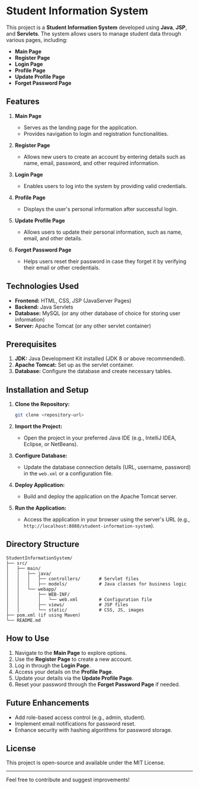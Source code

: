 # Student Information System

This project is a **Student Information System** developed using **Java**, **JSP**, and **Servlets**. The system allows users to manage student data through various pages, including:

- **Main Page**
- **Register Page**
- **Login Page**
- **Profile Page**
- **Update Profile Page**
- **Forget Password Page**

## Features

1. **Main Page**
   - Serves as the landing page for the application.
   - Provides navigation to login and registration functionalities.

2. **Register Page**
   - Allows new users to create an account by entering details such as name, email, password, and other required information.

3. **Login Page**
   - Enables users to log into the system by providing valid credentials.

4. **Profile Page**
   - Displays the user's personal information after successful login.

5. **Update Profile Page**
   - Allows users to update their personal information, such as name, email, and other details.

6. **Forget Password Page**
   - Helps users reset their password in case they forget it by verifying their email or other credentials.

## Technologies Used

- **Frontend:** HTML, CSS, JSP (JavaServer Pages)
- **Backend:** Java Servlets
- **Database:** MySQL (or any other database of choice for storing user information)
- **Server:** Apache Tomcat (or any other servlet container)

## Prerequisites

1. **JDK:** Java Development Kit installed (JDK 8 or above recommended).
2. **Apache Tomcat:** Set up as the servlet container.
3. **Database:** Configure the database and create necessary tables.

## Installation and Setup

1. **Clone the Repository:**
   ```bash
   git clone <repository-url>
   ```

2. **Import the Project:**
   - Open the project in your preferred Java IDE (e.g., IntelliJ IDEA, Eclipse, or NetBeans).

3. **Configure Database:**
   - Update the database connection details (URL, username, password) in the `web.xml` or a configuration file.

4. **Deploy Application:**
   - Build and deploy the application on the Apache Tomcat server.

5. **Run the Application:**
   - Access the application in your browser using the server's URL (e.g., `http://localhost:8080/student-information-system`).

## Directory Structure

```
StudentInformationSystem/
├── src/
│   ├── main/
│   │   ├── java/
│   │   │   ├── controllers/       # Servlet files
│   │   │   ├── models/            # Java classes for business logic
│   │   └── webapp/
│   │       ├── WEB-INF/
│   │       │   └── web.xml        # Configuration file
│   │       ├── views/             # JSP files
│   │       └── static/            # CSS, JS, images
├── pom.xml (if using Maven)
└── README.md
```

## How to Use

1. Navigate to the **Main Page** to explore options.
2. Use the **Register Page** to create a new account.
3. Log in through the **Login Page**.
4. Access your details on the **Profile Page**.
5. Update your details via the **Update Profile Page**.
6. Reset your password through the **Forget Password Page** if needed.

## Future Enhancements

- Add role-based access control (e.g., admin, student).
- Implement email notifications for password reset.
- Enhance security with hashing algorithms for password storage.

## License

This project is open-source and available under the MIT License.

---

Feel free to contribute and suggest improvements!
